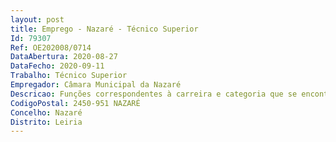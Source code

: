 ```yaml
--- 
layout: post
title: Emprego - Nazaré - Técnico Superior
Id: 79307
Ref: OE202008/0714
DataAbertura: 2020-08-27
DataFecho: 2020-09-11
Trabalho: Técnico Superior
Empregador: Câmara Municipal da Nazaré
Descricao: Funções correspondentes à carreira e categoria que se encontram descritas nos conteúdos funcionais no anexo da LTFP e a que se refere o n.º 2 do artigo 88.º do mesmo diploma, bem como as constantes nas atribuições competências atividades definidas no Mapa de Pessoal da Câmara Municipal da Nazaré.
CodigoPostal: 2450-951 NAZARÉ
Concelho: Nazaré
Distrito: Leiria
--- 
```

